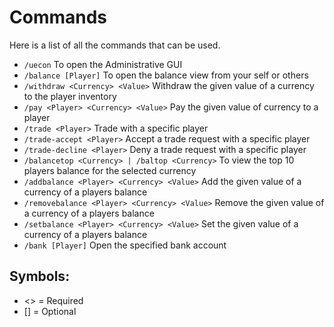 # Commands
Here is a list of all the commands that can be used.
<br>

* `/uecon`
  To open the Administrative GUI
* `/balance [Player]`
  To open the balance view from your self or others
* `/withdraw <Currency> <Value>`
  Withdraw the given value of a currency to the player inventory
* `/pay <Player> <Currency> <Value>`
  Pay the given value of currency to a player
* `/trade <Player>`
  Trade with a specific player
* `/trade-accept <Player>`
  Accept a trade request with a specific player
* `/trade-decline <Player>`
  Deny a trade request with a specific player
* `/balancetop <Currency> | /baltop <Currency>`
  To view the top 10 players balance for the selected currency
* `/addbalance <Player> <Currency> <Value>`
  Add the given value of a currency of a players balance
* `/removebalance <Player> <Currency> <Value>`
  Remove the given value of a currency of a players balance
* `/setbalance <Player> <Currency> <Value>`
  Set the given value of a currency of a players balance
* `/bank [Player]`
  Open the specified bank account
  <br>

## Symbols:
- <> = Required
- [] = Optional
